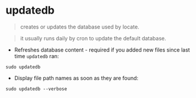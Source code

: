 # updatedb

> creates or updates the database used by locate.

> it usually runs daily by cron to update the default database.

- Refreshes database content - required if you added new files since last time `updatedb` ran:

`sudo updatedb`

- Display file path names as soon as they are found:

`sudo updatedb --verbose`
